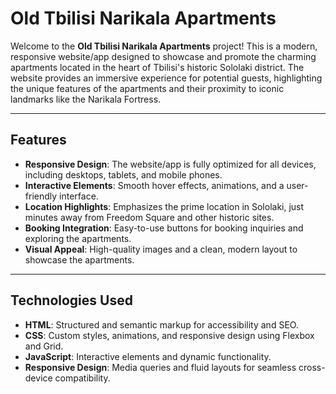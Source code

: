 # Old Tbilisi Narikala Apartments

Welcome to the **Old Tbilisi Narikala Apartments** project! This is a modern, responsive website/app designed to showcase and promote the charming apartments located in the heart of Tbilisi's historic Sololaki district. The website provides an immersive experience for potential guests, highlighting the unique features of the apartments and their proximity to iconic landmarks like the Narikala Fortress.

---

## Features

- **Responsive Design**: The website/app is fully optimized for all devices, including desktops, tablets, and mobile phones.
- **Interactive Elements**: Smooth hover effects, animations, and a user-friendly interface.
- **Location Highlights**: Emphasizes the prime location in Sololaki, just minutes away from Freedom Square and other historic sites.
- **Booking Integration**: Easy-to-use buttons for booking inquiries and exploring the apartments.
- **Visual Appeal**: High-quality images and a clean, modern layout to showcase the apartments.

---

## Technologies Used

- **HTML**: Structured and semantic markup for accessibility and SEO.
- **CSS**: Custom styles, animations, and responsive design using Flexbox and Grid.
- **JavaScript**: Interactive elements and dynamic functionality.
- **Responsive Design**: Media queries and fluid layouts for seamless cross-device compatibility.